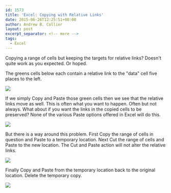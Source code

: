 ```yaml
---
id: 1573
title: 'Excel: Copying with Relative Links'
date: 2015-06-26T12:25:51+00:00
author: Andrew B. Collier
layout: post
excerpt_separator: <!-- more -->
tags:
  - Excel
---
```


<!-- more -->

Copying a range of cells but keeping the targets for relative links? Doesn't quite work as you expected. Or hoped.

The greens cells below each contain a relative link to the "data" cell five places to the left.

<img src="{{ site.baseurl }}/static/img/2015/06/copy-rel-links-1.png">

If we simply Copy and Paste those green cells then we see that the relative links move as well. This is often what you want to happen. Often but not always. What about if you want the links in the copied cells to be preserved? None of the various Paste options offered in Excel will do this.

<img src="{{ site.baseurl }}/static/img/2015/06/copy-rel-links-2.png">

But there is a way around this problem. First Copy the range of cells in question and Paste to a temporary location. Next Cut the range of cells and Paste to the new location. The Cut and Paste action will not alter the relative links.

<img src="{{ site.baseurl }}/static/img/2015/06/copy-rel-links-3.png">

Finally Copy and Paste from the temporary location back to the original location. Delete the temporary copy.

<img src="{{ site.baseurl }}/static/img/2015/06/copy-rel-links-4.png">
